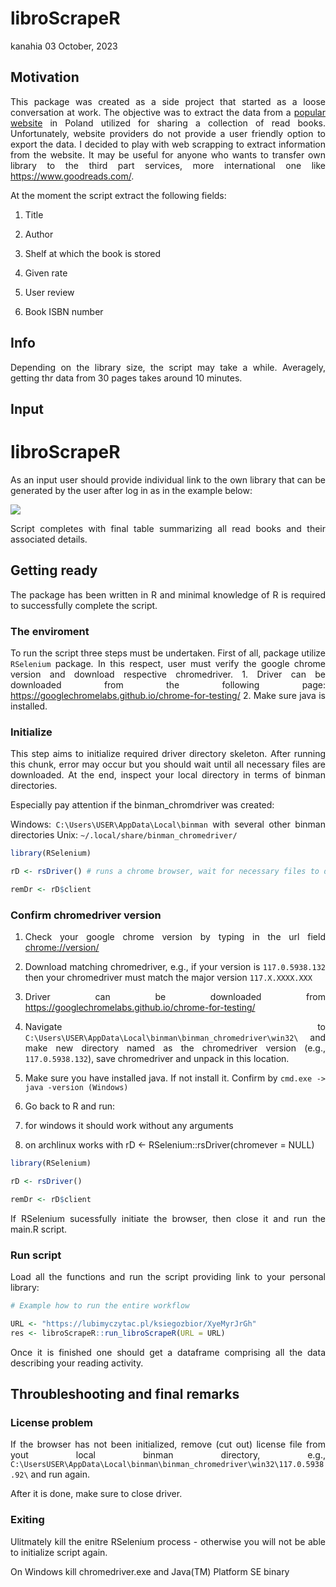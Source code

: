 libroScrapeR
================
kanahia
03 October, 2023

<style>
body {
text-align: justify}
</style>

## Motivation

This package was created as a side project that started as a loose
conversation at work. The objective was to extract the data from a
[popular website](https://lubimyczytac.pl) in Poland utilized for
sharing a collection of read books. Unfortunately, website providers do
not provide a user friendly option to export the data. I decided to play
with web scrapping to extract information from the website. It may be
useful for anyone who wants to transfer own library to the third part
services, more international one like <https://www.goodreads.com/>.

At the moment the script extract the following fields:

1.  Title

2.  Author

3.  Shelf at which the book is stored

4.  Given rate

5.  User review

6.  Book ISBN number

## Info

Depending on the library size, the script may take a while. Averagely,
getting thr data from 30 pages takes around 10 minutes.

## Input

# libroScrapeR

As an input user should provide individual link to the own library that
can be generated by the user after log in as in the example below:

![](https://github.com/kanahia/libroScrapeR/assets/49271254/63b54e86-7595-4b0d-9c62-ef6572e70f02)

Script completes with final table summarizing all read books and their
associated details.

## Getting ready

The package has been written in R and minimal knowledge of R is required
to successfully complete the script.

### The enviroment

To run the script three steps must be undertaken. First of all, package
utilize `RSelenium` package. In this respect, user must verify the
google chrome version and download respective chromedriver. 1. Driver
can be downloaded from the following page:
<https://googlechromelabs.github.io/chrome-for-testing/> 2. Make sure
java is installed.

### Initialize

This step aims to initialize required driver directory skeleton. After
running this chunk, error may occur but you should wait until all
necessary files are downloaded. At the end, inspect your local directory
in terms of binman directories.

Especially pay attention if the binman_chromdriver was created:

Windows: `C:\Users\USER\AppData\Local\binman` with several other binman
directories Unix: `~/.local/share/binman_chromedriver/`

``` r
library(RSelenium)

rD <- rsDriver() # runs a chrome browser, wait for necessary files to download # must be null on windows!

remDr <- rD$client
```

### Confirm chromedriver version

1.  Check your google chrome version by typing in the url field
    <chrome://version/>

2.  Download matching chromedriver, e.g., if your version is
    `117.0.5938.132` then your chromedriver must match the major version
    `117.X.XXXX.XXX`

3.  Driver can be downloaded from
    <https://googlechromelabs.github.io/chrome-for-testing/>

4.  Navigate to
    `C:\Users\USER\AppData\Local\binman\binman_chromedriver\win32\` and
    make new directory named as the chromedriver version (e.g.,
    `117.0.5938.132`), save chromedriver and unpack in this location.

5.  Make sure you have installed java. If not install it. Confirm by
    `cmd.exe -> java -version (Windows)`

6.  Go back to R and run:

7.  for windows it should work without any arguments

8.  on archlinux works with rD \<- RSelenium::rsDriver(chromever = NULL)

``` r
library(RSelenium)

rD <- rsDriver()

remDr <- rD$client 
```

If RSelenium sucessfully initiate the browser, then close it and run the
main.R script.

### Run script

Load all the functions and run the script providing link to your
personal library:

``` r
# Example how to run the entire workflow

URL <- "https://lubimyczytac.pl/ksiegozbior/XyeMyrJrGh"
res <- libroScrapeR::run_libroScrapeR(URL = URL)
```

Once it is finished one should get a dataframe comprising all the data
describing your reading activity.

## Throubleshooting and final remarks

### License problem

If the browser has not been initialized, remove (cut out) license file
from yout local binman directory, e.g.,
`C:\UsersUSER\AppData\Local\binman\binman_chromedriver\win32\117.0.5938.92\`
and run again.

After it is done, make sure to close driver.

### Exiting

Ulitmately kill the enitre RSelenium process - otherwise you will not be
able to initialize script again.

On Windows kill chromedriver.exe and Java(TM) Platform SE binary
